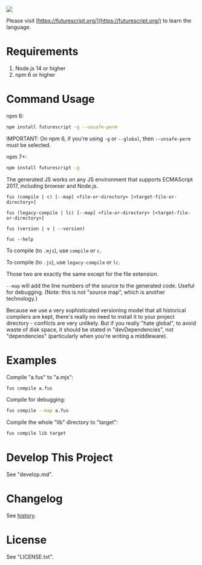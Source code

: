 [![](https://futurescript.org/readme-splash.png)](https://futurescript.org/)

Please visit [https://futurescript.org/](https://futurescript.org/) to learn the language.

Requirements
============

1. Node.js 14 or higher
2. npm 6 or higher

Command Usage
=============

npm 6:

```bash
npm install futurescript -g --unsafe-perm
```

IMPORTANT: On npm 6, if you're using `-g` or `--global`, then `--unsafe-perm` must be selected.

npm 7+:

```bash
npm install futurescript -g
```

The generated JS works on any JS environment that supports ECMAScript 2017, including browser and Node.js.

```
fus (compile | c) [--map] <file-or-directory> [<target-file-or-directory>]

fus (legacy-compile | lc) [--map] <file-or-directory> [<target-file-or-directory>]

fus (version | v | --version)

fus --help
```

To compile (to `.mjs`), use `compile` or `c`.

To compile (to `.js`), use `legacy-compile` or `lc`.

Those two are exactly the same except for the file extension.

`--map` will add the line numbers of the source to the generated code. Useful for debugging. (Note: this is not "source map", which is another technology.)

Because we use a very sophisticated versioning model that all historical compilers are kept, there's really no need to install it to your project directory - conflicts are very unlikely. But if you really "hate global", to avoid waste of disk space, it should be stated in "devDependencies", not "dependencies" (particularly when you're writing a middleware).

Examples
========

Compile "a.fus" to "a.mjs":

```bash
fus compile a.fus
```

Compile for debugging:

```bash
fus compile --map a.fus
```

Compile the whole "lib" directory to "target":

```bash
fus compile lib target
```

Develop This Project
====================

See "develop.md".

Changelog
=========

See [history](https://futurescript.org/).

License
=======

See "LICENSE.txt".

